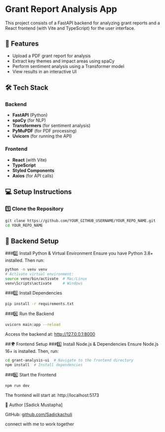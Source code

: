 # Grant Report Analysis App

This project consists of a FastAPI backend for analyzing grant reports and a React frontend (with Vite and TypeScript) for the user interface.

## 🚀 Features
- Upload a PDF grant report for analysis
- Extract key themes and impact areas using spaCy
- Perform sentiment analysis using a Transformer model
- View results in an interactive UI

## 🛠️ Tech Stack

### Backend
- **FastAPI** (Python)
- **spaCy** (for NLP)
- **Transformers** (for sentiment analysis)
- **PyMuPDF** (for PDF processing)
- **Uvicorn** (for running the API)

### Frontend
- **React** (with Vite)
- **TypeScript**
- **Styled Components**
- **Axios** (for API calls)

## 💻 Setup Instructions

### 1️⃣ Clone the Repository
```sh
git clone https://github.com/YOUR_GITHUB_USERNAME/YOUR_REPO_NAME.git
cd YOUR_REPO_NAME
```
## 📌 Backend Setup
###2️⃣ Install Python & Virtual Environment
Ensure you have Python 3.8+ installed. Then run:
```sh
python -m venv venv
# Activate virtual environment:
source venv/bin/activate  # Mac/Linux
venv\Scripts\activate     # Windows
```
###3️⃣ Install Dependencies
```sh
pip install -r requirements.txt
```
###4️⃣ Run the Backend
```sh
uvicorn main:app --reload
```
Access the backend at: http://127.0.0.1:8000

##🌍 Frontend Setup
###5️⃣ Install Node.js & Dependencies
Ensure Node.js 16+ is installed.
Then, run:
```sh
cd grant-analysis-ui  # Navigate to the frontend directory
npm install  # Install dependencies
```
###6️⃣ Start the Frontend
```sh
npm run dev
```
The frontend will start at:
http://localhost:5173

👤 Author
[Sadick Mustapha]

GitHub: [ github.com/Sadickachuli](https://github.com/Sadickachuli)

connect with me to work together
